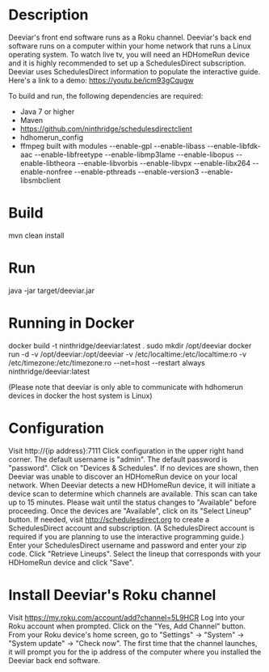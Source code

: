 # Description

Deeviar's front end software runs as a Roku channel. Deeviar's back end software runs on a computer within your home network that runs a Linux operating system.  To watch live tv, you will need an HDHomeRun device and it is highly recommended to set up a SchedulesDirect subscription.  Deeviar uses SchedulesDirect information to populate the interactive guide. Here's a link to a demo: https://youtu.be/icm93gCqugw

To build and run, the following dependencies are required:
* Java 7 or higher
* Maven
* https://github.com/ninthridge/schedulesdirectclient
* hdhomerun_config
* ffmpeg built with modules  --enable-gpl --enable-libass --enable-libfdk-aac --enable-libfreetype --enable-libmp3lame --enable-libopus --enable-libtheora --enable-libvorbis --enable-libvpx --enable-libx264 --enable-nonfree --enable-pthreads --enable-version3 --enable-libsmbclient



# Build
mvn clean install

# Run
java -jar target/deeviar.jar

# Running in Docker
docker build -t ninthridge/deeviar:latest .
sudo mkdir /opt/deeviar
docker run -d -v /opt/deeviar:/opt/deeviar -v /etc/localtime:/etc/localtime:ro -v /etc/timezone:/etc/timezone:ro --net=host --restart always ninthridge/deeviar:latest

(Please note that deeviar is only able to communicate with hdhomerun devices in docker the host system is Linux)

# Configuration
Visit http://{ip address}:7111
Click configuration in the upper right hand corner.  The default username is "admin".  The default password is "password".
Click on "Devices & Schedules".
If no devices are shown, then Deeviar was unable to discover an HDHomeRun device on your local network.
When Deeviar detects a new HDHomeRun device, it will initiate a device scan to determine which channels are available.  This scan can take up to 15 minutes.  Please wait until the status changes to "Available" before proceeding.
Once the devices are "Available", click on its "Select Lineup" button.
If needed, visit http://schedulesdirect.org to create a SchedulesDirect account and subscription.  (A SchedulesDirect account is required if you are planning to use the interactive programming guide.)
Enter your SchedulesDirect username and password and enter your zip code.  Click "Retrieve Lineups".  Select the lineup that corresponds with your HDHomeRun device and click "Save".

# Install Deeviar's Roku channel
Visit https://my.roku.com/account/add?channel=5L9HCR
Log into your Roku account when prompted.
Click on the "Yes, Add Channel" button.
From your Roku device's home screen, go to "Settings" -> "System" -> "System update" -> "Check now".
The first time that the channel launches, it will prompt you for the ip address of the computer where you installed the Deeviar back end software.



